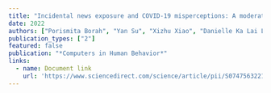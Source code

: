 ```yaml
---
title: "Incidental news exposure and COVID-19 misperceptions: A moderated-mediation model"
date: 2022
authors: ["Porismita Borah", "Yan Su", "Xizhu Xiao", "Danielle Ka Lai Lee", ]
publication_types: ["2"]
featured: false
publication: "*Computers in Human Behavior*"
links:
  - name: Document link
    url: 'https://www.sciencedirect.com/science/article/pii/S0747563221004969'
---
```


